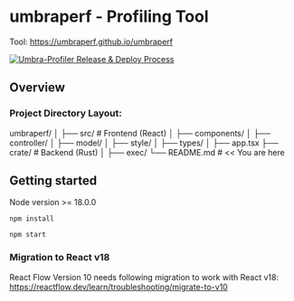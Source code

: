 # umbraperf - Profiling Tool

Tool:  https://umbraperf.github.io/umbraperf

[![Umbra-Profiler Release & Deploy Process](https://github.com/umbraperf/umbraperf/actions/workflows/main.yml/badge.svg)](https://github.com/umbraperf/umbraperf/actions/workflows/main.yml)

## Overview

### Project Directory Layout:

umbraperf/
│
├── src/                  # Frontend (React)
│   ├── components/
│   ├── controller/
│   ├── model/
│   ├── style/
│   ├── types/
│   ├── app.tsx
├── crate/                # Backend (Rust)
│   ├── exec/
└── README.md             # << You are here

## Getting started

Node version >= 18.0.0

```
npm install
```

```
npm start
```

### Migration to React v18

React Flow Version 10 needs following migration to work with React v18:
https://reactflow.dev/learn/troubleshooting/migrate-to-v10